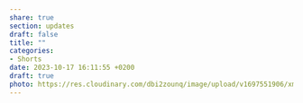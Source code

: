 ```yaml
---
share: true
section: updates
draft: false
title: ""
categories:
- Shorts
date: 2023-10-17 16:11:55 +0200
draft: true
photo: https://res.cloudinary.com/dbi2zounq/image/upload/v1697551906/xmwsmnk0jglcdzgdvnh0.jpg
---
```

